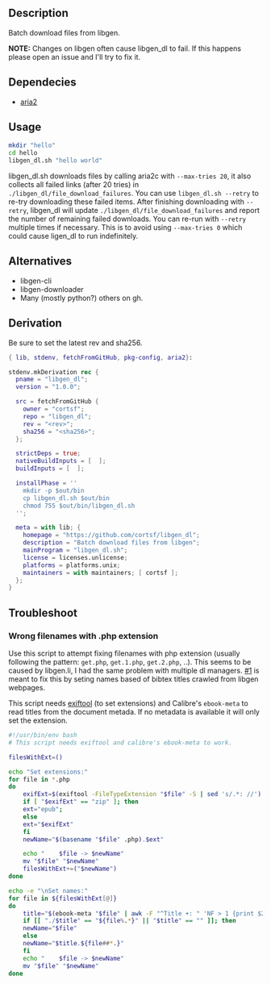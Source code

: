 ## Description
Batch download files from libgen.

**NOTE:** Changes on libgen often cause libgen_dl to fail. If this happens please open an issue and I'll try to fix it.

## Dependecies

- [aria2](https://github.com/aria2/aria2)

## Usage

``` bash
mkdir "hello"
cd hello
libgen_dl.sh "hello world"
```

libgen_dl.sh downloads files by calling aria2c with `--max-tries 20`, it also collects all failed links (after 20 tries) in `./libgen_dl/file_download_failures`. You can use `libgen_dl.sh --retry` to re-try downloading these failed items. After finishing downloading with `--retry`, libgen_dl will update `./libgen_dl/file_download_failures` and report the number of remaining failed downloads. You can re-run with `--retry` multiple times if necessary. This is to avoid using `--max-tries 0` which could cause ligen_dl to run indefinitely.

## Alternatives
- libgen-cli
- libgen-downloader
- Many (mostly python?) others on gh.

## Derivation
Be sure to set the latest rev and sha256.

``` nix
{ lib, stdenv, fetchFromGitHub, pkg-config, aria2}:

stdenv.mkDerivation rec {
  pname = "libgen_dl";
  version = "1.0.0";

  src = fetchFromGitHub {
    owner = "cortsf";
    repo = "libgen_dl";
    rev = "<rev>";
    sha256 = "<sha256>";
  };

  strictDeps = true;
  nativeBuildInputs = [  ];
  buildInputs = [  ];

  installPhase = ''
    mkdir -p $out/bin
    cp libgen_dl.sh $out/bin
    chmod 755 $out/bin/libgen_dl.sh
  '';

  meta = with lib; {
    homepage = "https://github.com/cortsf/libgen_dl";
    description = "Batch download files from libgen";
    mainProgram = "libgen_dl.sh";
    license = licenses.unlicense;
    platforms = platforms.unix;
    maintainers = with maintainers; [ cortsf ];
  };
}
```

## Troubleshoot


###  Wrong filenames with .php extension
Use this script to attempt fixing filenames with php extension (usually following the pattern: `get.php`, `get.1.php`, `get.2.php`, ..). This seems to be caused by libgen.li, I had the same problem with multiple dl managers. [#1](/../../issues/1) is meant to fix this by seting names based of bibtex titles crawled from libgen webpages. 

This script needs [exiftool](https://exiftool.org/) (to set extensions) and Calibre's `ebook-meta` to read titles from the document metada. If no metadata is available it will only set the extension.

``` bash
#!/usr/bin/env bash
# This script needs exiftool and calibre's ebook-meta to work.

filesWithExt=()

echo "Set extensions:"
for file in *.php 
do
    exifExt=$(exiftool -FileTypeExtension "$file" -S | sed 's/.*: //')
    if [ "$exifExt" == "zip" ]; then
	ext="epub";
    else
	ext="$exifExt"
    fi
    newName="$(basename "$file" .php).$ext"

    echo "    $file	-> $newName"
    mv "$file" "$newName"
    filesWithExt+=("$newName")
done

echo -e "\nSet names:"
for file in ${filesWithExt[@]}
do
    title="$(ebook-meta "$file" | awk -F "^Title +: " 'NF > 1 {print $2}')"
    if [[ "./$title" == "${file%.*}" || "$title" == "" ]]; then
	newName="$file" 
    else
	newName="$title.${file##*.}"
    fi 
    echo "    $file	-> $newName"
    mv "$file" "$newName"
done
```
